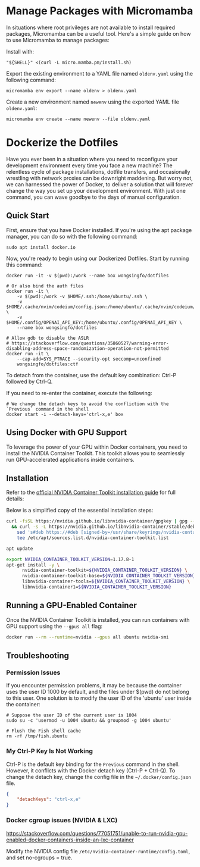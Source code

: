 # Manage Packages with Micromamba

In situations where root privileges are not available to install required
packages, Micromamba can be a useful tool. Here's a simple guide on how to use
Micromamba to manage packages:

Install with:
```
"${SHELL}" <(curl -L micro.mamba.pm/install.sh)
```

Export the existing environment to a YAML file named `oldenv.yaml` using the
following command:

```
micromamba env export --name oldenv > oldenv.yaml
```

Create a new environment named `newenv` using the exported YAML file
`oldenv.yaml`:

```
micromamba env create --name newenv --file oldenv.yaml
```

# Dockerize the Dotfiles

Have you ever been in a situation where you need to reconfigure your
development environment every time you face a new machine? The relentless cycle
of package installations, dotfile transfers, and occasionally wrestling with
network proxies can be downright maddening. But worry not, we can harnessed the
power of Docker, to deliver a solution that will forever change the way you set
up your development environment. With just one command, you can wave goodbye to
the days of manual configuration.

## Quick Start

First, ensure that you have Docker installed. If you're using the apt package
manager, you can do so with the following command:

```
sudo apt install docker.io
```

Now, you're ready to begin using our Dockerized Dotfiles. Start by running this
command:

```
docker run -it -v $(pwd):/work --name box wongsingfo/dotfiles

# Or also bind the auth files
docker run -it \
    -v $(pwd):/work -v $HOME/.ssh:/home/ubuntu/.ssh \
    -v $HOME/.cache/nvim/codeium/config.json:/home/ubuntu/.cache/nvim/codeium/config.json \
    -v $HOME/.config/OPENAI_API_KEY:/home/ubuntu/.config/OPENAI_API_KEY \
    --name box wongsingfo/dotfiles

# Allow gdb to disable the ASLR
# https://stackoverflow.com/questions/35860527/warning-error-disabling-address-space-randomization-operation-not-permitted
docker run -it \
    --cap-add=SYS_PTRACE --security-opt seccomp=unconfined
    wongsingfo/dotfiles:ctf
```

To detach from the container, use the default key combination: Ctrl-P followed
by Ctrl-Q.

If you need to re-enter the container, execute the following:

```
# We change the detach keys to avoid the confliction with the `Previous` command in the shell
docker start -i --detach-keys='ctrl-x,e' box
```

## Using Docker with GPU Support

To leverage the power of your GPU within Docker containers, you need to install
the NVIDIA Container Toolkit. This toolkit allows you to seamlessly run
GPU-accelerated applications inside containers.

## Installation

Refer to the [official NVIDIA Container Toolkit installation
guide](https://docs.nvidia.com/datacenter/cloud-native/container-toolkit/latest/install-guide.html)
for full details:

Below is a simplified copy of the essential installation steps:

```sh
curl -fsSL https://nvidia.github.io/libnvidia-container/gpgkey | gpg --dearmor -o /usr/share/keyrings/nvidia-container-toolkit-keyring.gpg \
  && curl -s -L https://nvidia.github.io/libnvidia-container/stable/deb/nvidia-container-toolkit.list | \
    sed 's#deb https://#deb [signed-by=/usr/share/keyrings/nvidia-container-toolkit-keyring.gpg] https://#g' | \
    tee /etc/apt/sources.list.d/nvidia-container-toolkit.list

apt update

export NVIDIA_CONTAINER_TOOLKIT_VERSION=1.17.8-1
apt-get install -y \
      nvidia-container-toolkit=${NVIDIA_CONTAINER_TOOLKIT_VERSION} \
      nvidia-container-toolkit-base=${NVIDIA_CONTAINER_TOOLKIT_VERSION} \
      libnvidia-container-tools=${NVIDIA_CONTAINER_TOOLKIT_VERSION} \
      libnvidia-container1=${NVIDIA_CONTAINER_TOOLKIT_VERSION}
```

## Running a GPU-Enabled Container

Once the NVIDIA Container Toolkit is installed, you can run containers with GPU
support using the `--gpus all` flag:

```sh
docker run --rm --runtime=nvidia --gpus all ubuntu nvidia-smi
```

## Troubleshooting

### Permission Issues

If you encounter permission problems, it may be because the container uses the
user ID 1000 by default, and the files under $(pwd) do not belong to this user.
One solution is to modify the user ID of the 'ubuntu' user inside the
container:

```
# Suppose the user ID of the current user is 1004
sudo su -c 'usermod -u 1004 ubuntu && groupmod -g 1004 ubuntu'

# Flush the Fish shell cache
rm -rf /tmp/fish.ubuntu
```

### My Ctrl-P Key Is Not Working

Ctrl-P is the default key binding for the `Previous` command in the shell.
However, it conflicts with the Docker detach key (Ctrl-P + Ctrl-Q). To change
the detach key, change the config file in the `~/.docker/config.json` file.

```json
{
    "detachKeys": "ctrl-x,e"
}
```

### Docker cgroup issues (NVIDIA & LXC)

https://stackoverflow.com/questions/77051751/unable-to-run-nvidia-gpu-enabled-docker-containers-inside-an-lxc-container

Modify the NVIDIA config file `/etc/nvidia-container-runtime/config.toml`, and
set no-cgroups = true.

